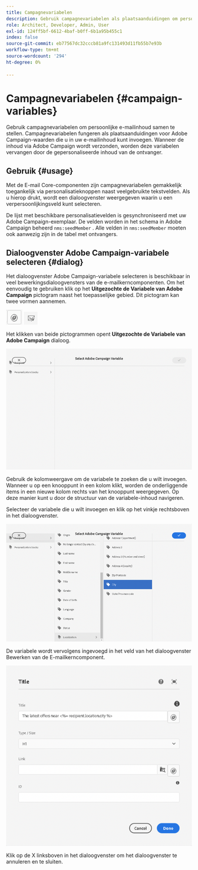 ```yaml
---
title: Campagnevariabelen
description: Gebruik campagnevariabelen als plaatsaanduidingen om persoonlijke e-mailinhoud samen te stellen.
role: Architect, Developer, Admin, User
exl-id: 124ff5bf-6612-4baf-b0ff-6b1a95b455c1
index: false
source-git-commit: eb77567dc32cccb81a9fc131493d11fb55b7e93b
workflow-type: tm+mt
source-wordcount: '294'
ht-degree: 0%

---
```



# Campagnevariabelen {#campaign-variables}

Gebruik campagnevariabelen om persoonlijke e-mailinhoud samen te stellen. Campagnevariabelen fungeren als plaatsaanduidingen voor Adobe Campaign-waarden die u in uw e-mailinhoud kunt invoegen. Wanneer de inhoud via Adobe Campaign wordt verzonden, worden deze variabelen vervangen door de gepersonaliseerde inhoud van de ontvanger.

## Gebruik {#usage}

Met de E-mail Core-componenten zijn campagnevariabelen gemakkelijk toegankelijk via personalisatieknoppen naast veelgebruikte tekstvelden. Als u hierop drukt, wordt een dialoogvenster weergegeven waarin u een verpersoonlijkingsveld kunt selecteren.

De lijst met beschikbare personalisatievelden is gesynchroniseerd met uw Adobe Campaign-exemplaar. De velden worden in het schema in Adobe Campaign beheerd `nms:seedMember` . Alle velden in `nms:seedMember` moeten ook aanwezig zijn in de tabel met ontvangers.

## Dialoogvenster Adobe Campaign-variabele selecteren {#dialog}

Het dialoogvenster Adobe Campaign-variabele selecteren is beschikbaar in veel bewerkingsdialoogvensters van de e-mailkerncomponenten. Om het eenvoudig te gebruiken klik op het **Uitgezochte de Variabele van Adobe Campaign** pictogram naast het toepasselijke gebied. Dit pictogram kan twee vormen aannemen.

![ knoop van Adobe Campaign ](/help/email/assets/campaign-button.png)
![ Uitgezochte Adobe Campaign veranderlijk pictogram ](/help/email/assets/select-adobe-campaign-variable-icon.png)

Het klikken van beide pictogrammen opent **Uitgezochte de Variabele van Adobe Campaign** dialoog.

![ Uitgezochte de Variabele van Adobe Campaign dialoog ](assets/select-campaign-variable-dialog.png)

Gebruik de kolomweergave om de variabele te zoeken die u wilt invoegen. Wanneer u op een knooppunt in een kolom klikt, worden de onderliggende items in een nieuwe kolom rechts van het knooppunt weergegeven. Op deze manier kunt u door de structuur van de variabele-inhoud navigeren.

Selecteer de variabele die u wilt invoegen en klik op het vinkje rechtsboven in het dialoogvenster.

![ geselecteerde Variabele van Adobe Campaign ](assets/select-campaign-variable-dialog-selected.png)

De variabele wordt vervolgens ingevoegd in het veld van het dialoogvenster Bewerken van de E-mailkerncomponent.

![ variabele van de Campagne die in wordt opgenomen uitgeeft dialoog ](assets/campaign-variable.png)

Klik op de X linksboven in het dialoogvenster om het dialoogvenster te annuleren en te sluiten.
